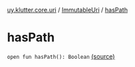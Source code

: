 [uy.klutter.core.uri](../index.md) / [ImmutableUri](index.md) / [hasPath](.)


# hasPath
<code>open fun hasPath(): Boolean</code> [(source)](https://github.com/kohesive/klutter/blob/master/core-jdk6/src/main/kotlin/uy/klutter/core/uri/UriBuilder.kt#L43)<br/>

